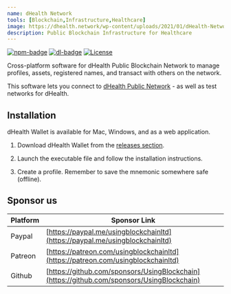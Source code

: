 ```yaml
---
name: dHealth Network
tools: [Blockchain,Infrastructure,Healthcare]
image: https://dhealth.network/wp-content/uploads/2021/01/dHealth-Network-Logo-color-change.png
description: Public Blockchain Infrastructure for Healthcare
---
```


[![npm-badge][npm-badge]][npm-url]
[![dl-badge][dl-badge]][npm-url]
[![License](https://img.shields.io/badge/License-Apache%202.0-blue.svg)](https://opensource.org/licenses/Apache-2.0)

Cross-platform software for dHealth Public Blockchain Network to manage profiles, assets, registered names, and transact with others on the network.

This software lets you connect to [dHealth Public Network](https://dhealth.network) - as well as test networks for dHealth.

## Installation

dHealth Wallet is available for Mac, Windows, and as a web application.

1. Download dHealth Wallet from the [releases section](https://github.com/dhealthproject/dhealth-wallet/releases).

2. Launch the executable file and follow the installation instructions.

3. Create a profile. Remember to save the mnemonic somewhere safe (offline).

## Sponsor us

| Platform | Sponsor Link |
| --- | --- |
| Paypal | [https://paypal.me/usingblockchainltd](https://paypal.me/usingblockchainltd) |
| Patreon | [https://patreon.com/usingblockchainltd](https://patreon.com/usingblockchainltd) |
| Github | [https://github.com/sponsors/UsingBlockchain](https://github.com/sponsors/UsingBlockchain) |

[npm-url]: https://www.npmjs.com/package/dhealth-wallet
[npm-badge]: https://img.shields.io/npm/v/dhealth-wallet
[dl-badge]: https://img.shields.io/npm/dt/dhealth-wallet
